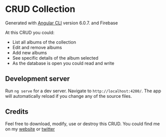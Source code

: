 # CRUD Collection

Generated with [Angular CLI](https://github.com/angular/angular-cli) version 6.0.7. and Firebase
 
At this CRUD you could:

* List all albums of the collection
* Edit and remove albums
* Add new albums
* See specific details of the album selected 
* As the database is open you could read and write

## Development server

Run `ng serve` for a dev server. Navigate to `http://localhost:4200/`. The app will automatically reload if you change any of the source files.

## Credits

Feel free to download, modify, use or destroy this CRUD.
You could find me on my [website](https://www.mamutlove.com/) or [twitter](https://twitter.com/alejandro_mur)
